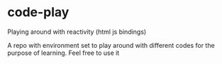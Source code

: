 # code-play
Playing around with reactivity (html js bindings)

A repo with environment set to play around with different codes for the purpose of learning. 
Feel free to use it
